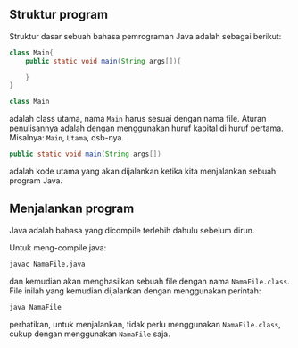 ## Struktur program

Struktur dasar sebuah bahasa pemrograman Java adalah sebagai berikut:

```java
class Main{
    public static void main(String args[]){

    }
}
```

```java 
class Main
```

adalah class utama, nama `Main` harus sesuai dengan nama file. Aturan penulisannya
adalah dengan menggunakan huruf kapital di huruf pertama. Misalnya: `Main`, `Utama`,
dsb-nya.

```java
public static void main(String args[])
```

adalah kode utama yang akan dijalankan ketika kita menjalankan sebuah program Java.

## Menjalankan program

Java adalah bahasa yang dicompile terlebih dahulu sebelum dirun.

Untuk meng-compile java:

```bash
javac NamaFile.java
```

dan kemudian akan menghasilkan sebuah file dengan nama `NamaFile.class`.
File inilah yang kemudian dijalankan dengan menggunakan perintah:

```bash
java NamaFile
```
perhatikan, untuk menjalankan, tidak perlu menggunakan `NamaFile.class`, cukup dengan
menggunakan `NamaFile` saja.